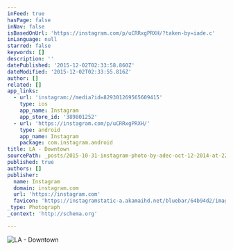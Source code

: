 ```yaml
---
inFeed: true
hasPage: false
inNav: false
isBasedOnUrl: 'https://instagram.com/p/uCRRxgPRXH/?taken-by=iade.c'
inLanguage: null
starred: false
keywords: []
description: ''
datePublished: '2015-12-02T02:33:58.860Z'
dateModified: '2015-12-02T02:33:55.816Z'
author: []
related: []
app_links:
  - url: 'instagram://media?id=829301269565609415'
    type: ios
    app_name: Instagram
    app_store_id: '389801252'
  - url: 'https://instagram.com/p/uCRRxgPRXH/'
    type: android
    app_name: Instagram
    package: com.instagram.android
title: LA - Downtown
sourcePath: _posts/2015-10-31-instagram-photo-by-adec-oct-12-2014-at-220am-utc.md
published: true
authors: []
publisher:
  name: Instagram
  domain: instagram.com
  url: 'https://instagram.com'
  favicon: 'https://instagramstatic-a.akamaihd.net/bluebar/64b94d2/images/ico/favicon.ico'
_type: Photograph
_context: 'http://schema.org'

---
```

![LA - Downtown](https://scontent.cdninstagram.com/hphotos-xfa1/t51.2885-15/e15/917186_369835539858152_395441782_n.jpg)
